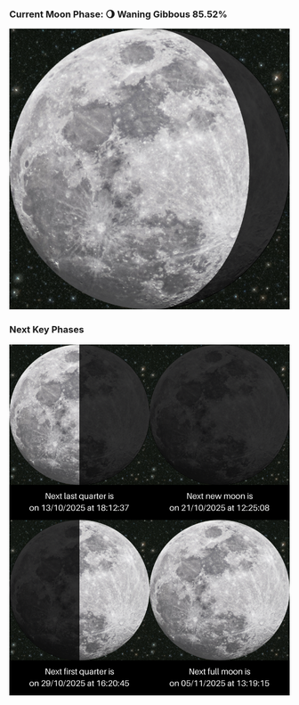 ### Current Moon Phase: 🌖 Waning Gibbous 85.52%
![Moon Phase](moonphase.png)
### Next Key Phases
![Gallery](gallery.png)